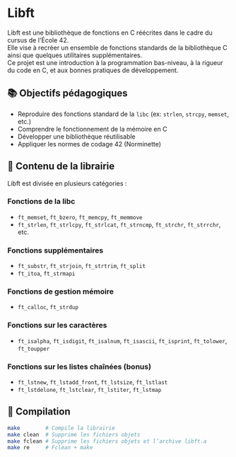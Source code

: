 # Libft

Libft est une bibliothèque de fonctions en C réécrites dans le cadre du cursus de l'École 42.  
Elle vise à recréer un ensemble de fonctions standards de la bibliothèque C ainsi que quelques utilitaires supplémentaires.  
Ce projet est une introduction à la programmation bas-niveau, à la rigueur du code en C, et aux bonnes pratiques de développement.

## 📚 Objectifs pédagogiques

- Reproduire des fonctions standard de la `libc` (ex: `strlen`, `strcpy`, `memset`, etc.)
- Comprendre le fonctionnement de la mémoire en C
- Développer une bibliothèque réutilisable
- Appliquer les normes de codage 42 (Norminette)

## 🔧 Contenu de la librairie

Libft est divisée en plusieurs catégories :

### Fonctions de la libc
- `ft_memset`, `ft_bzero`, `ft_memcpy`, `ft_memmove`
- `ft_strlen`, `ft_strlcpy`, `ft_strlcat`, `ft_strncmp`, `ft_strchr`, `ft_strrchr`, etc.

### Fonctions supplémentaires
- `ft_substr`, `ft_strjoin`, `ft_strtrim`, `ft_split`
- `ft_itoa`, `ft_strmapi`

### Fonctions de gestion mémoire
- `ft_calloc`, `ft_strdup`

### Fonctions sur les caractères
- `ft_isalpha`, `ft_isdigit`, `ft_isalnum`, `ft_isascii`, `ft_isprint`, `ft_tolower`, `ft_toupper`

### Fonctions sur les listes chaînées (bonus)
- `ft_lstnew`, `ft_lstadd_front`, `ft_lstsize`, `ft_lstlast`
- `ft_lstdelone`, `ft_lstclear`, `ft_lstiter`, `ft_lstmap`

## 🧪 Compilation

```bash
make        # Compile la librairie
make clean  # Supprime les fichiers objets
make fclean # Supprime les fichiers objets et l’archive libft.a
make re     # Fclean + make
